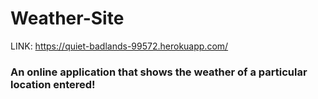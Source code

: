 # Weather-Site
LINK: https://quiet-badlands-99572.herokuapp.com/

### An online application that shows the weather of a particular location entered!
